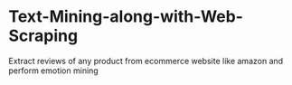 # Text-Mining-along-with-Web-Scraping
Extract reviews of any product from ecommerce website like amazon and perform emotion mining
